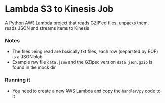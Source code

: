 # Lambda S3 to Kinesis Job
A Python AWS Lambda project that reads GZIP'ed files, unpacks them, reads JSON and streams items to Kinesis

### Notes
- The files being read are basically txt files, each row (separated by EOF) is a JSON blob
- Example raw file `data.json` and the GZiped version `data.json.gzip` is found in the mock dir

### Running it
- You need to create a new AWS Lambda and copy the `handler/py` code to it
